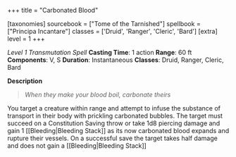 +++
title = "Carbonated Blood"

[taxonomies]
sourcebook = ["Tome of the Tarnished"]
spellbook = ["Principa Incantare"]
classes = ['Druid', 'Ranger', 'Cleric', 'Bard']
[extra]
level = 1
+++

*Level 1 Transmutation Spell*
**Casting Time**: 1 action
**Range**: 60 ft
**Components**: V, S
**Duration**: Instantaneous
**Classes**: Druid, Ranger, Cleric, Bard

**Description**


> _When they make your blood boil, carbonate theirs_



You target a creature within range and attempt to infuse the substance of transport in their body with prickling carbonated bubbles. The target must succeed on a Constitution Saving throw  or take 1d8 piercing damage and gain 1 [[Bleeding|Bleeding Stack]] as its now carbonated blood expands and rupture their vessels. On a successful save the target takes half damage and does not gain a [[Bleeding|Bleeding Stack]]
